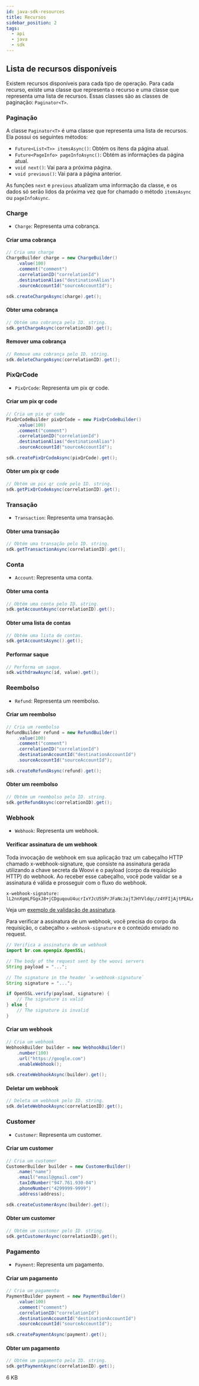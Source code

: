 ```yaml
---
id: java-sdk-resources
title: Recursos
sidebar_position: 2
tags:
  - api
  - java
  - sdk
---
```


## Lista de recursos disponíveis

Existem recursos disponíveis para cada tipo de operação. Para cada recurso, existe uma classe que representa o recurso e
uma classe que representa uma lista de recursos. Essas classes são as classes de paginação: `Paginator<T>`.

### Paginação

A classe `Paginator<T>` é uma classe que representa uma lista de recursos. Ela possui os seguintes métodos:

- `Future<List<T>> itemsAsync()`: Obtém os itens da página atual.
- `Future<PageInfo> pageInfoAsync()`: Obtém as informações da página atual.
- `void next()`: Vai para a próxima página.
- `void previous()`: Vai para a página anterior.

As funções `next` e `previous` atualizam uma informação da classe, e os dados só serão lidos
da próxima vez que for chamado o método `itemsAsync` ou `pageInfoAsync`.

### Charge

- `Charge`: Representa uma cobrança.

#### Criar uma cobrança

```java
// Cria uma charge
ChargeBuilder charge = new ChargeBuilder()
    .value(100)
    .comment("comment")
    .correlationID("correlationId")
    .destinationAlias("destinationAlias")
    .sourceAccountId("sourceAccountId");

sdk.createChargeAsync(charge).get();
```

#### Obter uma cobrança

```java
// Obtém uma cobrança pelo ID. string.
sdk.getChargeAsync(correlationID).get();
```

#### Remover uma cobrança

```java
// Remove uma cobrança pelo ID. string.
sdk.deleteChargeAsync(correlationID).get();
```

### PixQrCode

- `PixQrCode`: Representa um pix qr code.

#### Criar um pix qr code

```java
// Cria um pix qr code
PixQrCodeBuilder pixQrCode = new PixQrCodeBuilder()
    .value(100)
    .comment("comment")
    .correlationID("correlationId")
    .destinationAlias("destinationAlias")
    .sourceAccountId("sourceAccountId");

sdk.createPixQrCodeAsync(pixQrCode).get();
```

#### Obter um pix qr code

```java
// Obtém um pix qr code pelo ID. string.
sdk.getPixQrCodeAsync(correlationID).get();
```

### Transação

- `Transaction`: Representa uma transação.

#### Obter uma transação

```java
// Obtém uma transação pelo ID. string.
sdk.getTransactionAsync(correlationID).get();
```

### Conta

- `Account`: Representa uma conta.

#### Obter uma conta

```java
// Obtém uma conta pelo ID. string.
sdk.getAccountAsync(correlationID).get();
```

#### Obter uma lista de contas

```java
// Obtém uma lista de contas.
sdk.getAccountsAsync().get();
```

#### Performar saque

```java
// Performa um saque.
sdk.withdrawAsync(id, value).get();
```

### Reembolso

- `Refund`: Representa um reembolso.

#### Criar um reembolso

```java
// Cria um reembolso
RefundBuilder refund = new RefundBuilder()
    .value(100)
    .comment("comment")
    .correlationID("correlationId")
    .destinationAccountId("destinationAccountId")
    .sourceAccountId("sourceAccountId");

sdk.createRefundAsync(refund).get();
```

#### Obter um reembolso

```java
// Obtém um reembolso pelo ID. string.
sdk.getRefundAsync(correlationID).get();
```

### Webhook

- `Webhook`: Representa um webhook.

#### Verificar assinatura de um webhook

Toda invocação de webhook em sua aplicação traz um cabeçalho HTTP chamado x-webhook-signature, que consiste na
assinatura gerada utilizando a chave secreta da Woovi e o payload (corpo da requisição HTTP) do webhook. Ao receber esse
cabeçalho, você pode validar se a assinatura é válida e prosseguir com o fluxo do webhook.

```
x-webhook-signature: lL2nnXgmLFGgxJ8+jCDguqouU4ucrIxYJcU5SPrJFaNcJajTJHYVldqc/z4YFIjAjtPEALe699WosgPY08W7CLpidvtm06Qwa4YMB0l/DcTS93O91NdSH/adjugEKiOb76Zj/0jB8mqOmWCFYbweOBa17bssuEkd5Lw7Q5L314Y=
```

Veja um [exemplo de validação de assinatura](https://developers.openpix.com.br/docs/webhook/seguranca/webhook-signature-validation#exemplo-de-valida%C3%A7%C3%A3o).

Para verificar a assinatura de um webhook, você precisa do corpo da requisição, o cabeçalho `x-webhook-signature` e o
conteúdo enviado no request.

```java
// Verifica a assinatura de um webhook
import br.com.openpix.OpenSSL;

// The body of the request sent by the woovi servers
String payload = "...";

// The signature in the header `x-webhook-signature`
String signature = "...";

if OpenSSL.verify(payload, signature) {
    // The signature is valid
} else {
    // The signature is invalid
}
```

#### Criar um webhook

```java
// Cria um webhook
WebhookBuilder builder = new WebhookBuilder()
    .number(100)
    .url("https://google.com")
    .enableWebhook();

sdk.createWebhookAsync(builder).get();
```

#### Deletar um webhook

```java
// Deleta um webhook pelo ID. string.
sdk.deleteWebhookAsync(correlationID).get();
```

### Customer

- `Customer`: Representa um customer.

#### Criar um customer

```java
// Cria um customer
CustomerBuilder builder = new CustomerBuilder()
    .name("name")
    .email("email@gmail.com")
    .taxIdNumber("947.761.930-04")
    .phoneNumber("4299999-9999")
    .address(address);

sdk.createCustomerAsync(builder).get();
```

#### Obter um customer

```java
// Obtém um customer pelo ID. string.
sdk.getCustomerAsync(correlationID).get();
```

### Pagamento

- `Payment`: Representa um pagamento.

#### Criar um pagamento

```java
// Cria um pagamento
PaymentBuilder payment = new PaymentBuilder()
    .value(100)
    .comment("comment")
    .correlationID("correlationId")
    .destinationAccountId("destinationAccountId")
    .sourceAccountId("sourceAccountId");

sdk.createPaymentAsync(payment).get();
```

#### Obter um pagamento

```java
// Obtém um pagamento pelo ID. string.
sdk.getPaymentAsync(correlationID).get();
```
6 KB
